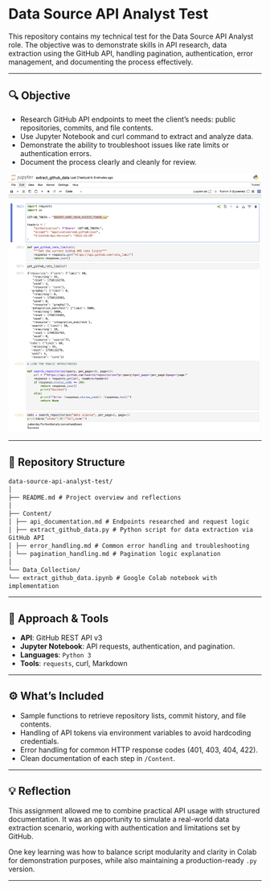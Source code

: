 # Data Source API Analyst Test

This repository contains my technical test for the Data Source API Analyst role. The objective was to demonstrate skills in API research, data extraction using the GitHub API, handling pagination, authentication, error management, and documenting the process effectively.

---

## 🔍 Objective

- Research GitHub API endpoints to meet the client’s needs: public repositories, commits, and file contents.
- Use Jupyter Notebook and curl command to extract and analyze data.
- Demonstrate the ability to troubleshoot issues like rate limits or authentication errors.
- Document the process clearly and cleanly for review.

![Jupyter_notebook](Assets/Jupyter_notebook.png)

---

## 🧱 Repository Structure

```
data-source-api-analyst-test/
│
├── README.md # Project overview and reflections
│
├── Content/
│ ├── api_documentation.md # Endpoints researched and request logic
│ ├── extract_github_data.py # Python script for data extraction via GitHub API
│ ├── error_handling.md # Common error handling and troubleshooting
│ └── pagination_handling.md # Pagination logic explanation
│
└── Data_Collection/
└── extract_github_data.ipynb # Google Colab notebook with implementation
```
---

## 🚀 Approach & Tools

- **API**: GitHub REST API v3
- **Jupyter Notebook**: API requests, authentication, and pagination.
- **Languages**: `Python 3`
- **Tools**: `requests`, curl, Markdown

---

## ⚙️ What’s Included

- Sample functions to retrieve repository lists, commit history, and file contents.
- Handling of API tokens via environment variables to avoid hardcoding credentials.
- Error handling for common HTTP response codes (401, 403, 404, 422).
- Clean documentation of each step in `/Content`.

---

## 💡 Reflection

This assignment allowed me to combine practical API usage with structured documentation. It was an opportunity to simulate a real-world data extraction scenario, working with authentication and limitations set by GitHub.

One key learning was how to balance script modularity and clarity in Colab for demonstration purposes, while also maintaining a production-ready `.py` version.

---
